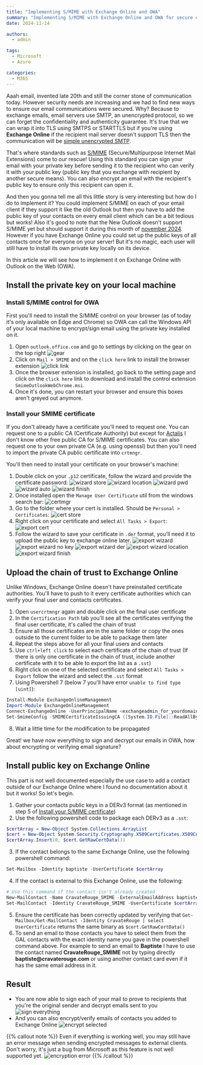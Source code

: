 ```yaml
---
title: "Implementing S/MIME with Exchange Online and OWA"
summary: "Implementing S/MIME with Exchange Online and OWA for secure email communications"
date: 2024-11-14

authors:
  - admin

tags:
  - Microsoft
  - Azure

categories:
  - M365
---
```


Aaah email, invented late 20th and still the corner stone of communication today. However security needs are increasing and we had to find new ways to ensure our email communications were secured. Why? Because to exchange emails, email servers use SMTP, an unencrypted protocol, so we can forget the confidentiality and authenticity guarantee. It's true that we can wrap it into TLS using SMTPS or STARTTLS but if you're using **Exchange Online** if the recipient mail server doesn't support TLS then the communication will be [simple unencrypted SMTP](https://learn.microsoft.com/en-us/purview/exchange-online-uses-tls-to-secure-email-connections#tls-basics-for-microsoft-365-and-exchange-online). 

That's where standards such as [S/MIME](https://en.wikipedia.org/wiki/S/MIME) (Secure/Multipurpose Internet Mail Extensions) come to our rescue!
Using this standard you can sign your email with your private key before sending it to the recipient who can verify it with your public key (public key that you exchange with recipient by another secure means). You can also encrypt an email with the recipient's public key to ensure only this recipient can open it.

And then you gonna tell me all this little story is very interesting but how do I do to implement it? You could implement S/MIME on each of your email client if they support it like the old Outlook but then you have to add the public key of your contacts on every email client which can be a bit tedious but works! Also it's good to note that the New Outlook doesn't support S/MIME yet but should support it during this month of [november 2024](https://www.microsoft.com/en-us/microsoft-365/roadmap?filters=Outlook%2CDesktop%2CWeb&searchterms=s%2Fmime).
However if you have Exchange Online you could set up the public keys of all contacts once for everyone on your server! But it's no magic, each user will still have to install its own private key locally on its device.

In this article we will see how to implement it on Exchange Online with Outlook on the Web (OWA).

## Install the private key on your local machine
### Install S/MIME control for OWA
First you'll need to install the S/MIME control on your browser (as of today it's only available on Edge and Chrome) so OWA can call the Windows API of your local machine to encrypt/sign email using the private key installed on it.
1. Open `outlook.office.com` and go to settings by clicking on the gear on the top right
![gear](smime/smime_control1.png)
2. Click on `Mail > SMIME` and on the `click here` link to install the browser extension
![click link](smime/smime_control2.png)
3. Once the browser extension is installed, go back to the setting page and click on the `click here` link to download and install the control extension `SmimeOutlookWebChrome.msi`.
4. Once it's done, you can restart your browser and ensure this boxes aren't greyed out anymore.

### Install your SMIME certificate
If you don't already have a certificate you'll need to request one. You can request one to a public CA (Certificate Authority) but except for [Actalis](https://extrassl.actalis.it/portal/uapub/freemail?lang=en) I don't know other free public CA for S/MIME certificates. You can also request one to your own private CA (e.g. using openssl) but then you'll need to import the private CA public certificate into `crtmngr`.

You'll then need to install your certificate on your browser's machine:
1. Double click on your `.p12` certificate, follow the wizard and provide the certificate password:
![wizard store](smime/cert_install1.png)
![wizard location](smime/cert_install2.png)
![wizard pwd](smime/cert_install3.png)
![wizard auto](smime/cert_install4.png)
![wizard finish](smime/cert_install5.png)
2. Once installed open the `Manage User Certificate` util from the windows search bar:
![certmgr](smime/cert_install6.png)
3. Go to the folder where your cert is installed. Should be `Personal > Certificates`:
![cert store](smime/cert_install7.png)
4. Right click on your certificate and select `All Tasks > Export`:
![export cert](smime/cert_install8.png)
5. Follow the wizard to save your certificate in `.der` format, you'll need it to upload the public key to exchange online later.
![export wizard](smime/cert_install9.png)
![export wizard no key](smime/cert_install10.png)
![export wizard der](smime/cert_install11.png)
![export wizard location](smime/cert_install12.png)
![export wizard finish](smime/cert_install13.png)

## Upload the chain of trust to Exchange Online
Unlike Windows, Exchange Online doesn't have preinstalled certificate authorities. You'll have to push to it every certificate authorities which can verify your final user and contacts certificates.
1. Open `usercrtmngr` again and double click on the final user certificate
2. In the `Certification Path` tab you'll see all the certificates verifying the final user certificate, it's called the chain of trust
3. Ensure all those certificates are in the same folder or copy the ones outside to the current folder to be able to package them later
4. Repeat the steps above for all your final users and contacts
5. Use `ctrl+left click` to select each certificate of the chain of trust (If there is only one certificate in the chain of trust, include another certificate with it to be able to export the list as a `.sst`)
6. Right click on one of the selected certificate and select `All Tasks > Export` follow the wizard and select the `.sst` format
7. Using Powershell 7 (below 7 you'll have error `unable to find type [uint]`):
```ps1
Install-Module ExchangeOnlineManagement
Import-Module ExchangeOnlineManagement
Connect-ExchangeOnline -UserPrincipalName <exchangeadmin_for_yourdomain>
Set-SmimeConfig -SMIMECertificateIssuingCA ([System.IO.File]::ReadAllBytes('C:\Users\Gold\Downloads\chainOfTrust.sst'))
```
8. Wait a little time for the modification to be propagated

Great! we have now everything to sign and decrypt our emails in OWA, how about encrypting or verifying email signature?

## Install public key on Exchange Online
This part is not well documented especially the use case to add a contact outside of our Exchange Online where I found no documentation about it but it works! So let's begin.

1. Gather your contacts public keys in a DERv3 format (as mentioned in step 5 of [Install your S/MIME certificate](#install-your-smime-certificate))
2. Use the following powershell code to package each DERv3 as a `.sst`:
```ps1
$certArray = New-Object System.Collections.ArrayList
$cert = New-Object System.Security.Cryptography.X509Certificates.X509Certificate2("D:\Gold\Documents\VM-apps\baptiste@cravaterouge.com.cer") <- DERv3 format
$certArray.Insert(0, $cert.GetRawCertData())
```
3. If the contact belongs to the same Exchange Online, use the following powershell command:
```ps1
Set-Mailbox -Identity baptiste -UserCertificate $certArray
```
4. If the contact is external to this Exchange Online, use the following:
```ps1
# Use this command if the contact isn't already created
New-MailContact -Name CravateRouge_SMIME -ExternalEmailAddress baptiste@cravaterouge.com
Set-MailContact -Identity CravateRouge_SMIME -UserCertificate $certArray
```
5. Ensure the certificate has been correctly updated by verifying that `Get-Mailbox/Get-MailContact -Identity CravateRouge | select UserCertificate` returns the same binary as `$cert.GetRawCertData()`
6. To send an email to those contacts you have to select them from the GAL contacts with the exact identity name you gave in the powershell command above. For example to send an email to __Baptiste__ I have to use the contact named __CravateRouge_SMIME__ not by typing directly __baptiste@cravaterouge.com__ or using another contact card even if it has the same email address in it.

## Result
- You are now able to sign each of your mail to prove to recipients that you're the original sender and decrypt emails sent to you
![sign everything](smime/sign_everything.png)
- And you can also encrypt/verify emails of contacts you added to Exchange Online
![encrypt selected](smime/encrypt_whitelisted.png)

{{% callout note %}}
Even if everything is working well, you may still have an error message when sending encrypted messages to external clients. Don't worry, it's just a bug from Microsoft as this feature is not well supported yet.
![encryption error](smime/error_encrypted.png)
{{% /callout %}}